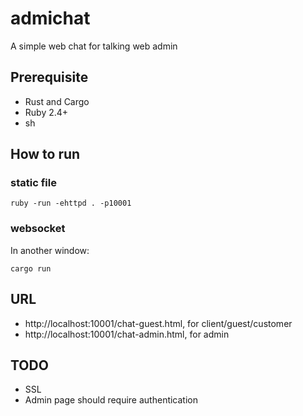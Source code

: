 # admichat

A simple web chat for talking web admin

## Prerequisite

* Rust and Cargo
* Ruby 2.4+
* sh

## How to run

### static file

````
ruby -run -ehttpd . -p10001
````

### websocket

In another window:
````
cargo run
````

## URL

* http://localhost:10001/chat-guest.html, for client/guest/customer
* http://localhost:10001/chat-admin.html, for admin


## TODO

* SSL
* Admin page should require authentication